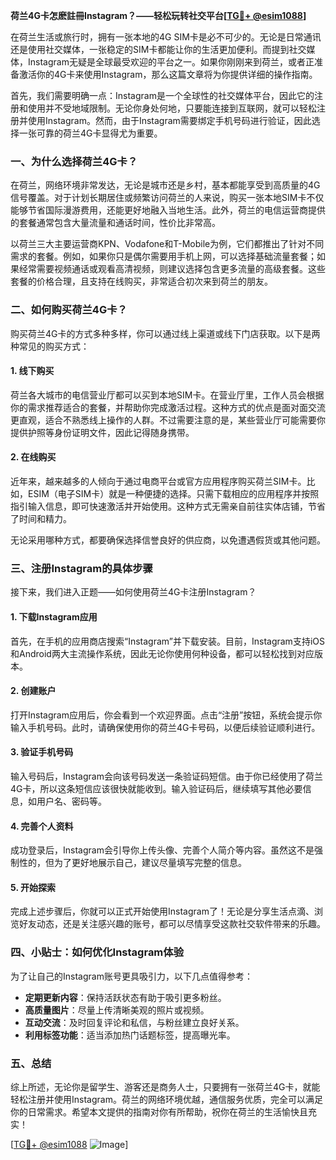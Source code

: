 **荷兰4G卡怎麽註冊Instagram？——轻松玩转社交平台[[TG💪+ @esim1088](https://t.me/s/esim1088)]**

在荷兰生活或旅行时，拥有一张本地的4G SIM卡是必不可少的。无论是日常通讯还是使用社交媒体，一张稳定的SIM卡都能让你的生活更加便利。而提到社交媒体，Instagram无疑是全球最受欢迎的平台之一。如果你刚刚来到荷兰，或者正准备激活你的4G卡来使用Instagram，那么这篇文章将为你提供详细的操作指南。

首先，我们需要明确一点：Instagram是一个全球性的社交媒体平台，因此它的注册和使用并不受地域限制。无论你身处何地，只要能连接到互联网，就可以轻松注册并使用Instagram。然而，由于Instagram需要绑定手机号码进行验证，因此选择一张可靠的荷兰4G卡显得尤为重要。

### **一、为什么选择荷兰4G卡？**

在荷兰，网络环境非常发达，无论是城市还是乡村，基本都能享受到高质量的4G信号覆盖。对于计划长期居住或频繁访问荷兰的人来说，购买一张本地SIM卡不仅能够节省国际漫游费用，还能更好地融入当地生活。此外，荷兰的电信运营商提供的套餐通常包含大量流量和通话时间，性价比非常高。

以荷兰三大主要运营商KPN、Vodafone和T-Mobile为例，它们都推出了针对不同需求的套餐。例如，如果你只是偶尔需要用手机上网，可以选择基础流量套餐；如果经常需要视频通话或观看高清视频，则建议选择包含更多流量的高级套餐。这些套餐的价格合理，且支持在线购买，非常适合初次来到荷兰的朋友。

### **二、如何购买荷兰4G卡？**

购买荷兰4G卡的方式多种多样，你可以通过线上渠道或线下门店获取。以下是两种常见的购买方式：

#### **1. 线下购买**
荷兰各大城市的电信营业厅都可以买到本地SIM卡。在营业厅里，工作人员会根据你的需求推荐适合的套餐，并帮助你完成激活过程。这种方式的优点是面对面交流更直观，适合不熟悉线上操作的人群。不过需要注意的是，某些营业厅可能需要你提供护照等身份证明文件，因此记得随身携带。

#### **2. 在线购买**
近年来，越来越多的人倾向于通过电商平台或官方应用程序购买荷兰SIM卡。比如，ESIM（电子SIM卡）就是一种便捷的选择。只需下载相应的应用程序并按照指引输入信息，即可快速激活并开始使用。这种方式无需亲自前往实体店铺，节省了时间和精力。

无论采用哪种方式，都要确保选择信誉良好的供应商，以免遭遇假货或其他问题。

### **三、注册Instagram的具体步骤**

接下来，我们进入正题——如何使用荷兰4G卡注册Instagram？

#### **1. 下载Instagram应用**
首先，在手机的应用商店搜索“Instagram”并下载安装。目前，Instagram支持iOS和Android两大主流操作系统，因此无论你使用何种设备，都可以轻松找到对应版本。

#### **2. 创建账户**
打开Instagram应用后，你会看到一个欢迎界面。点击“注册”按钮，系统会提示你输入手机号码。此时，请确保使用你的荷兰4G卡号码，以便后续验证顺利进行。

#### **3. 验证手机号码**
输入号码后，Instagram会向该号码发送一条验证码短信。由于你已经使用了荷兰4G卡，所以这条短信应该很快就能收到。输入验证码后，继续填写其他必要信息，如用户名、密码等。

#### **4. 完善个人资料**
成功登录后，Instagram会引导你上传头像、完善个人简介等内容。虽然这不是强制性的，但为了更好地展示自己，建议尽量填写完整的信息。

#### **5. 开始探索**
完成上述步骤后，你就可以正式开始使用Instagram了！无论是分享生活点滴、浏览好友动态，还是关注感兴趣的账号，都可以尽情享受这款社交软件带来的乐趣。

### **四、小贴士：如何优化Instagram体验**

为了让自己的Instagram账号更具吸引力，以下几点值得参考：

- **定期更新内容**：保持活跃状态有助于吸引更多粉丝。
- **高质量图片**：尽量上传清晰美观的照片或视频。
- **互动交流**：及时回复评论和私信，与粉丝建立良好关系。
- **利用标签功能**：适当添加热门话题标签，提高曝光率。

### **五、总结**

综上所述，无论你是留学生、游客还是商务人士，只要拥有一张荷兰4G卡，就能轻松注册并使用Instagram。荷兰的网络环境优越，通信服务优质，完全可以满足你的日常需求。希望本文提供的指南对你有所帮助，祝你在荷兰的生活愉快且充实！

[[TG💪+ @esim1088](https://t.me/s/esim1088) ![Image](https://i.postimg.cc/4NQfJmqS/Snipaste-2025-05-13-00-14-12.png)]